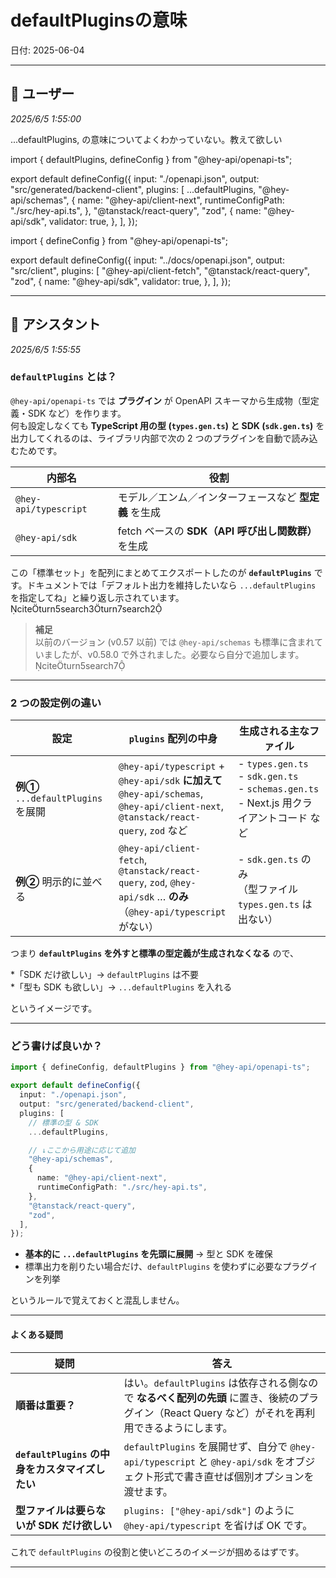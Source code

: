 # defaultPluginsの意味

日付: 2025-06-04

---

## 👤 ユーザー
*2025/6/5 1:55:00*

...defaultPlugins, の意味についてよくわかっていない。教えて欲しい

import { defaultPlugins, defineConfig } from "@hey-api/openapi-ts";

export default defineConfig({
	input: "./openapi.json",
	output: "src/generated/backend-client",
	plugins: \[
		...defaultPlugins,
		"@hey-api/schemas",
		{
			name: "@hey-api/client-next",
			runtimeConfigPath: "./src/hey-api.ts",
		},
		"@tanstack/react-query",
		"zod",
		{
			name: "@hey-api/sdk",
			validator: true,
		},
	\],
});

import { defineConfig } from "@hey-api/openapi-ts";

export default defineConfig({
  input: "../docs/openapi.json",
  output: "src/client",
  plugins: \[
    "@hey-api/client-fetch",
    "@tanstack/react-query",
    "zod",
    {
      name: "@hey-api/sdk",
      validator: true,
    },
  \],
});

---

## 🤖 アシスタント
*2025/6/5 1:55:55*

### `defaultPlugins` とは？

`@hey-api/openapi-ts` では **プラグイン** が OpenAPI スキーマから生成物（型定義・SDK など）を作ります。  
何も設定しなくても **TypeScript 用の型 (`types.gen.ts`) と SDK (`sdk.gen.ts`)** を出力してくれるのは、ライブラリ内部で次の 2 つのプラグインを自動で読み込むためです。

| 内部名 | 役割 |
| ------ | ---- |
| `@hey-api/typescript` | モデル／エンム／インターフェースなど **型定義** を生成 |
| `@hey-api/sdk` | fetch ベースの **SDK（API 呼び出し関数群）** を生成 |

この「標準セット」を配列にまとめてエクスポートしたのが **`defaultPlugins`** です。ドキュメントでは「デフォルト出力を維持したいなら `...defaultPlugins` を指定してね」と繰り返し示されています。citeturn5search3turn7search2

> **補足**  
> 以前のバージョン (v0.57 以前) では `@hey-api/schemas` も標準に含まれていましたが、v0.58.0 で外されました。必要なら自分で追加します。citeturn5search7

---

### 2 つの設定例の違い

| 設定 | `plugins` 配列の中身 | 生成される主なファイル |
|------|---------------------|------------------------|
| **例①** `...defaultPlugins` を展開 | `@hey-api/typescript` + `@hey-api/sdk` **に加えて**<br>`@hey-api/schemas`, `@hey-api/client-next`, `@tanstack/react-query`, `zod` など | - `types.gen.ts`<br>- `sdk.gen.ts`<br>- `schemas.gen.ts`<br>- Next.js 用クライアントコード など |
| **例②** 明示的に並べる | `@hey-api/client-fetch`, `@tanstack/react-query`, `zod`, `@hey-api/sdk` … **のみ**<br>（`@hey-api/typescript` がない） | - `sdk.gen.ts` のみ<br>（型ファイル `types.gen.ts` は出ない） |

つまり **`defaultPlugins` を外すと標準の型定義が生成されなくなる** ので、  

*「SDK だけ欲しい」→ `defaultPlugins` は不要  
*「型も SDK も欲しい」→ `...defaultPlugins` を入れる  

というイメージです。

---

### どう書けば良いか？

```ts
import { defineConfig, defaultPlugins } from "@hey-api/openapi-ts";

export default defineConfig({
  input: "./openapi.json",
  output: "src/generated/backend-client",
  plugins: [
    // 標準の型 & SDK
    ...defaultPlugins,

    // ↓ここから用途に応じて追加
    "@hey-api/schemas",
    {
      name: "@hey-api/client-next",
      runtimeConfigPath: "./src/hey-api.ts",
    },
    "@tanstack/react-query",
    "zod",
  ],
});
```

* **基本的に `...defaultPlugins` を先頭に展開** → 型と SDK を確保  
* 標準出力を削りたい場合だけ、`defaultPlugins` を使わずに必要なプラグインを列挙  

というルールで覚えておくと混乱しません。

---

#### よくある疑問

| 疑問 | 答え |
| ---- | ---- |
| **順番は重要？** | はい。`defaultPlugins` は依存される側なので **なるべく配列の先頭** に置き、後続のプラグイン（React Query など）がそれを再利用できるようにします。 |
| **`defaultPlugins` の中身をカスタマイズしたい** | `defaultPlugins` を展開せず、自分で `@hey-api/typescript` と `@hey-api/sdk` をオブジェクト形式で書き直せば個別オプションを渡せます。 |
| **型ファイルは要らないが SDK だけ欲しい** | `plugins: ["@hey-api/sdk"]` のように `@hey-api/typescript` を省けば OK です。 |

これで `defaultPlugins` の役割と使いどころのイメージが掴めるはずです。

---
